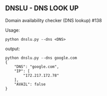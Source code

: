 ## DNSLU - DNS LOOK UP

Domain availability checker (DNS lookup) #138

Usage: 

    python dnslu.py --dns <DNS>


output:

    python dnslu.py --dns google.com
    {
        "DNS": "google.com",
        "IP": [
            "172.217.172.78"
        ],
        "AVAIL": false
    }